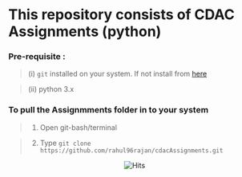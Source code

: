 # This repository consists of CDAC Assignments (python)

  

### Pre-requisite :
> (i) ```git``` installed on your system. If not install from [here](https://git-scm.com/downloads)

> (ii)  python 3.x


### To pull the Assignmments folder in to your system
>1. Open git-bash/terminal

>2. Type ```git clone https://github.com/rahul96rajan/cdacAssignments.git```

<div style="text-align: center">
    <img src="https://hitcounter.pythonanywhere.com/count/tag.svg?url=https%3A%2F%2Fgithub.com%2Frahul96rajan%2FcdacAssignments" alt="Hits">
</div>